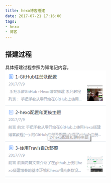 ```yaml
---
title: hexo博客搭建
date: 2017-07-21 17:16:00
tags:
- hexo 
- 博客
---
```


## 搭建过程
具体搭建过程参照为知笔记内容。
![搭建](hexo博客搭建/hexo博客搭建.png)
